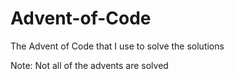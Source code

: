 # Advent-of-Code
The Advent of Code that I use to solve the solutions

Note: Not all of the advents are solved
